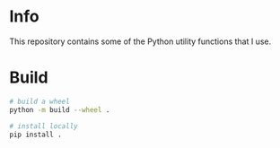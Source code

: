 # Info
This repository contains some of the Python utility functions that I use. 

# Build
```bash
# build a wheel
python -m build --wheel .

# install locally
pip install .
```
